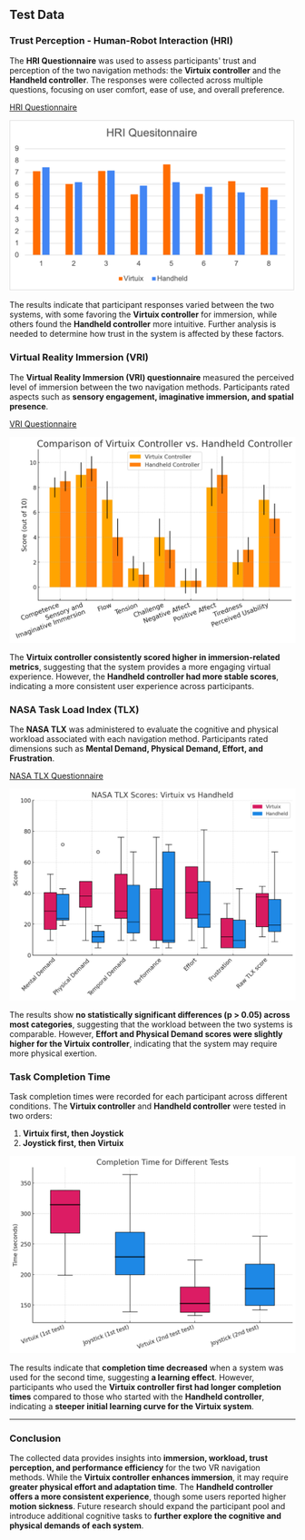 ## Test Data
 
### Trust Perception - Human-Robot Interaction (HRI)
The **HRI Questionnaire** was used to assess participants' trust and perception of the two navigation methods: the **Virtuix controller** and the **Handheld controller**. The responses were collected across multiple questions, focusing on user comfort, ease of use, and overall preference.
 
[HRI Questionnaire](https://docs.google.com/forms/d/e/1FAIpQLSd1uSiauXUQvoZFL39ItyxEXuH9e1JHlMNAEKpbMIWclFTjNA/viewform?usp=header)
 
![HRI Questionnaire Results](HRI.png)
 
The results indicate that participant responses varied between the two systems, with some favoring the **Virtuix controller** for immersion, while others found the **Handheld controller** more intuitive. Further analysis is needed to determine how trust in the system is affected by these factors.
 
### Virtual Reality Immersion (VRI)
The **Virtual Reality Immersion (VRI) questionnaire** measured the perceived level of immersion between the two navigation methods. Participants rated aspects such as **sensory engagement, imaginative immersion, and spatial presence**.
 
[VRI Questionnaire](https://docs.google.com/forms/d/e/1FAIpQLSfe9gvGXbYAm2b8QIOsULymF5n3pbN7eXlDf0UbTbr8_RSDtQ/viewform?usp=header)
 
![Virtual Reality Immersion Results](VRI.png)
 
The **Virtuix controller consistently scored higher in immersion-related metrics**, suggesting that the system provides a more engaging virtual experience. However, the **Handheld controller had more stable scores**, indicating a more consistent user experience across participants.
 
### NASA Task Load Index (TLX)
The **NASA TLX** was administered to evaluate the cognitive and physical workload associated with each navigation method. Participants rated dimensions such as **Mental Demand, Physical Demand, Effort, and Frustration**.
 
[NASA TLX Questionnaire](https://docs.google.com/forms/d/e/1FAIpQLScZjLsiitHqwSM1DPXAI6FcpDlAZhxH1dt85ipaS2colu7Xbg/viewform?usp=header)
 
![NASA TLX Scores](NASA_TLX_Scores_Virtuix_vs_Handheld.png)
 
The results show **no statistically significant differences (p > 0.05) across most categories**, suggesting that the workload between the two systems is comparable. However, **Effort and Physical Demand scores were slightly higher for the Virtuix controller**, indicating that the system may require more physical exertion.
 
### Task Completion Time
Task completion times were recorded for each participant across different conditions. The **Virtuix controller** and **Handheld controller** were tested in two orders:  
1. **Virtuix first, then Joystick**  
2. **Joystick first, then Virtuix**  
 
![Task Completion Time](Task_Completion_Time.png)
 
The results indicate that **completion time decreased** when a system was used for the second time, suggesting **a learning effect**. However, participants who used the **Virtuix controller first had longer completion times** compared to those who started with the **Handheld controller**, indicating a **steeper initial learning curve for the Virtuix system**.
 
---
 
### **Conclusion**
The collected data provides insights into **immersion, workload, trust perception, and performance efficiency** for the two VR navigation methods. While the **Virtuix controller enhances immersion**, it may require **greater physical effort and adaptation time**. The **Handheld controller offers a more consistent experience**, though some users reported higher **motion sickness**. Future research should expand the participant pool and introduce additional cognitive tasks to **further explore the cognitive and physical demands of each system**.